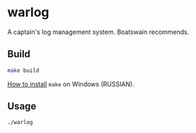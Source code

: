 # warlog

A captain's log management system. Boatswain recommends.

## Build

```sh
make build
```

[How to install][win_make_ru] `make` on Windows (RUSSIAN).

## Usage

```sh
./warlog
```

[win_make_ru]: https://github.com/ShestakovDA/warlog/wiki/%D0%A3%D1%81%D1%82%D0%B0%D0%BD%D0%BE%D0%B2%D0%BA%D0%B0-make-%D0%B2-Windows